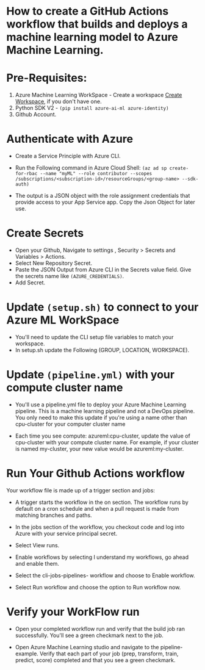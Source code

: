 # How to create a GitHub Actions workflow that builds and deploys a machine learning model to Azure Machine Learning. 

# Pre-Requisites:

1. Azure Machine Learning WorkSpace - Create a workspace [Create Workspace](https://learn.microsoft.com/en-us/azure/machine-learning/quickstart-create-resources?view=azureml-api-2), if you don't have one.
2. Python SDK V2 - `(pip install azure-ai-ml azure-identity)`
3. Github Account.

# Authenticate with Azure

- Create a Service Principle with Azure CLI. 
- Run the Following command in Azure Cloud Shell:
`(az ad sp create-for-rbac --name "myML" --role contributor --scopes /subscriptions/<subscription-id>/resourceGroups/<group-name> --sdk-auth)`

- The output is a JSON object with the role assignment credentials that provide access to your App Service app. Copy the Json Object for later use.

# Create Secrets

- Open your Github, Navigate to settings , Security > Secrets and Variables > Actions.
- Select New Repository Secret.
- Paste the JSON Output from Azure CLI in the Secrets value field. Give the secrets name like `(AZURE_CREDENTIALS)`.
- Add Secret.

# Update `(setup.sh)` to connect to your Azure ML WorkSpace

- You'll need to update the CLI setup file variables to match your workspace.
- In setup.sh update the Following (GROUP, LOCATION, WORKSPACE).

#  Update `(pipeline.yml)` with your compute cluster name

- You'll use a pipeline.yml file to deploy your Azure Machine Learning pipeline. This is a machine learning pipeline and not a DevOps pipeline. You only need to make this update if you're using a name other than cpu-cluster for your computer cluster name

- Each time you see compute: azureml:cpu-cluster, update the value of cpu-cluster with your compute cluster name. For example, if your cluster is named my-cluster, your new value would be azureml:my-cluster. 

# Run Your Github Actions workflow

Your workflow file is made up of a trigger section and jobs:

- A trigger starts the workflow in the on section. The workflow runs by default on a cron schedule and when a pull request is made from matching branches and paths.

- In the jobs section of the workflow, you checkout code and log into Azure with your service principal secret.
- Select View runs.
- Enable workflows by selecting I understand my workflows, go ahead and enable them.
- Select the cli-jobs-pipelines-<your-name> workflow and choose to Enable workflow.
- Select Run workflow and choose the option to Run workflow now.

# Verify your WorkFlow run

- Open your completed workflow run and verify that the build job ran successfully. You'll see a green checkmark next to the job.

- Open Azure Machine Learning studio and navigate to the pipeline-example. Verify that each part of your job (prep, transform, train, predict, score) completed and that you see a green checkmark.